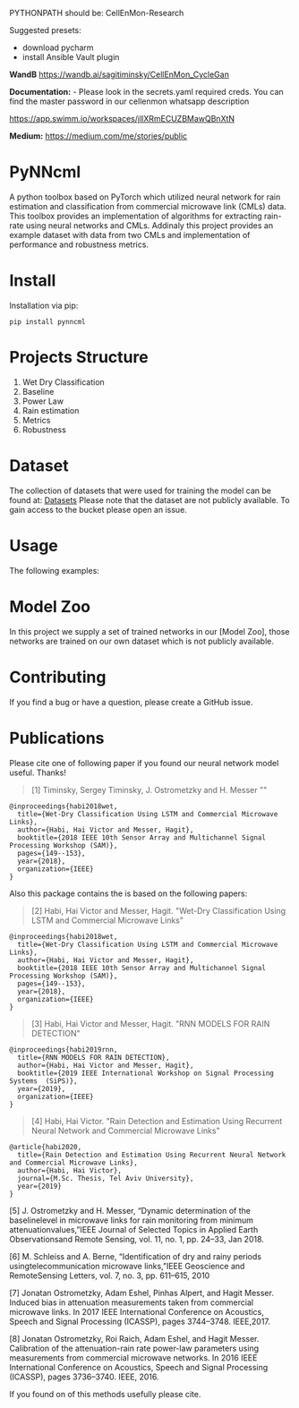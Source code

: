 PYTHONPATH should be: CellEnMon-Research

Suggested presets:
+ download pycharm
+ install Ansible Vault plugin


**WandB**
https://wandb.ai/sagitiminsky/CellEnMon_CycleGan

**Documentation:** -
Please look in the secrets.yaml required creds. You can find the master password in our cellenmon whatsapp
description

https://app.swimm.io/workspaces/jllXRmECUZBMawQBnXtN

**Medium:**
https://medium.com/me/stories/public

# PyNNcml
A python toolbox based on PyTorch which utilized neural network for rain estimation and classification from commercial microwave link (CMLs) data. This toolbox provides an implementation of algorithms for extracting rain-rate using neural networks and CMLs. Addinaly this project provides an example dataset with data from two CMLs and implementation of performance and robustness metrics.  
# Install
Installation via pip:
```
pip install pynncml

```


# Projects Structure

1. Wet Dry Classification
2. Baseline 
3. Power Law 
4. Rain estimation
5. Metrics
6. Robustness

# Dataset
The collection of datasets that were used for training the model can be found at: [Datasets](s3://cellenmon)
Please note that the dataset are not publicly available. To gain access to the bucket please open an issue.

# Usage
The following examples:



# Model Zoo
In this project we supply a set of trained networks in our [Model Zoo], those networks are trained on our own dataset which is not publicly available.

# Contributing

If you find a bug or have a question, please create a GitHub issue.



# Publications

Please cite one of following paper if you found our neural network model useful. Thanks!
>[1] Timinsky, Sergey Timinsky, J. Ostrometzky and H. Messer ""
```
@inproceedings{habi2018wet,
  title={Wet-Dry Classification Using LSTM and Commercial Microwave Links},
  author={Habi, Hai Victor and Messer, Hagit},
  booktitle={2018 IEEE 10th Sensor Array and Multichannel Signal Processing Workshop (SAM)},
  pages={149--153},
  year={2018},
  organization={IEEE}
} 
```

Also this package contains the is based on the following papers:

>[2] Habi, Hai Victor and Messer, Hagit. "Wet-Dry Classification Using LSTM and Commercial Microwave Links"

```
@inproceedings{habi2018wet,
  title={Wet-Dry Classification Using LSTM and Commercial Microwave Links},
  author={Habi, Hai Victor and Messer, Hagit},
  booktitle={2018 IEEE 10th Sensor Array and Multichannel Signal Processing Workshop (SAM)},
  pages={149--153},
  year={2018},
  organization={IEEE}
} 

```

>[3] Habi, Hai Victor and Messer, Hagit. "RNN MODELS FOR RAIN DETECTION"

```
@inproceedings{habi2019rnn,
  title={RNN MODELS FOR RAIN DETECTION},
  author={Habi, Hai Victor and Messer, Hagit},
  booktitle={2019 IEEE International Workshop on Signal Processing Systems  (SiPS)},
  year={2019},
  organization={IEEE}
} 

```

>[4] Habi, Hai Victor. "Rain Detection and Estimation Using Recurrent Neural Network and Commercial Microwave Links"

```
@article{habi2020,
  title={Rain Detection and Estimation Using Recurrent Neural Network and Commercial Microwave Links},
  author={Habi, Hai Victor},
  journal={M.Sc. Thesis, Tel Aviv University},
  year={2019}
}

```

[5] J. Ostrometzky and H. Messer, “Dynamic determination of the baselinelevel in microwave links for rain monitoring from minimum attenuationvalues,”IEEE Journal of Selected Topics in Applied Earth Observationsand Remote Sensing, vol. 11, no. 1, pp. 24–33, Jan 2018.

[6] M. Schleiss and A. Berne, “Identification of dry and rainy periods usingtelecommunication  microwave  links,”IEEE  Geoscience  and  RemoteSensing Letters, vol. 7, no. 3, pp. 611–615, 2010

[7] Jonatan Ostrometzky, Adam Eshel, Pinhas Alpert, and Hagit Messer. Induced bias in attenuation measurements taken from commercial microwave links. In 2017 IEEE International
Conference on Acoustics, Speech and Signal Processing (ICASSP), pages 3744–3748. IEEE,2017. <br>

[8] Jonatan Ostrometzky, Roi Raich, Adam Eshel, and Hagit Messer.
Calibration of the
attenuation-rain rate power-law parameters using measurements from commercial microwave networks. In 2016 IEEE International Conference on Acoustics, Speech and Signal
Processing (ICASSP), pages 3736–3740. IEEE, 2016.

If you found on of this methods usefully please cite.
